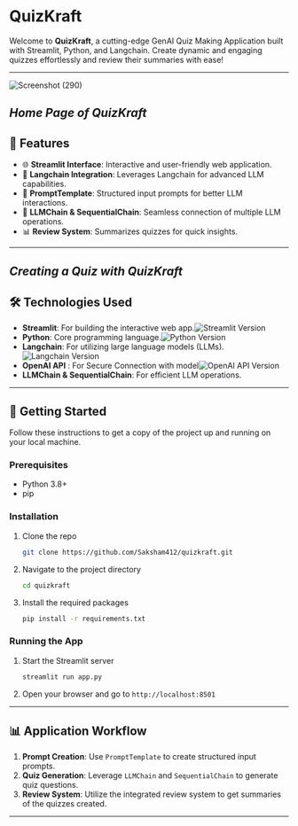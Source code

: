 # QuizKraft

Welcome to **QuizKraft**, a cutting-edge GenAI Quiz Making Application built with Streamlit, Python, and Langchain. Create dynamic and engaging quizzes effortlessly and review their summaries with ease!

---
![Screenshot (290)](https://github.com/user-attachments/assets/9f63f790-bdea-45a7-9e78-8ece1df25f2a)

*Home Page of QuizKraft*
---

## 🎨 Features

- 🌐 **Streamlit Interface**: Interactive and user-friendly web application.
- 🧠 **Langchain Integration**: Leverages Langchain for advanced LLM capabilities.
- 📝 **PromptTemplate**: Structured input prompts for better LLM interactions.
- 🔗 **LLMChain & SequentialChain**: Seamless connection of multiple LLM operations.
- 📊 **Review System**: Summarizes quizzes for quick insights.

---

*Creating a Quiz with QuizKraft*
---

## 🛠️ Technologies Used

- **Streamlit**: For building the interactive web app.![Streamlit Version](https://img.shields.io/badge/streamlit-1.0.0-brightgreen)
- **Python**: Core programming language.![Python Version](https://img.shields.io/badge/python-3.8%2B-blue)
- **Langchain**: For utilizing large language models (LLMs). ![Langchain Version](https://img.shields.io/badge/langchain-0.0.1-orange)
- **OpenAI API** : For Secure Connection with model![OpenAI API Version](https://img.shields.io/badge/openai--api-latest-blue)
- **LLMChain & SequentialChain**: For efficient LLM operations.

---

## 🚀 Getting Started

Follow these instructions to get a copy of the project up and running on your local machine.

### Prerequisites

- Python 3.8+
- pip

### Installation

1. Clone the repo
    ```bash
    git clone https://github.com/Saksham412/quizkraft.git
    ```
2. Navigate to the project directory
    ```bash
    cd quizkraft
    ```
3. Install the required packages
    ```bash
    pip install -r requirements.txt
    ```

### Running the App

1. Start the Streamlit server
    ```bash
    streamlit run app.py
    ```
2. Open your browser and go to `http://localhost:8501`

---

## 📊 Application Workflow

1. **Prompt Creation**: Use `PromptTemplate` to create structured input prompts.
2. **Quiz Generation**: Leverage `LLMChain` and `SequentialChain` to generate quiz questions.
3. **Review System**: Utilize the integrated review system to get summaries of the quizzes created.

---
